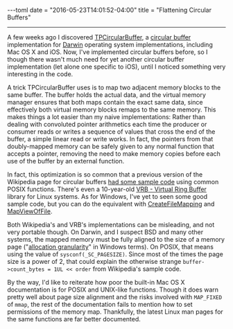 ---toml
date = "2016-05-23T14:01:52-04:00"
title = "Flattening Circular Buffers"

---

A few weeks ago I discovered [TPCircularBuffer](https://github.com/michaeltyson/TPCircularBuffer), a [circular buffer](https://en.wikipedia.org/wiki/Circular_buffer) implementation for [Darwin](https://en.wikipedia.org/wiki/Darwin_%28operating_system%29) operating system implementations, including Mac OS X and iOS. Now, I've implemented circular buffers before, so I though there wasn't much need for yet another circular buffer implementation (let alone one specific to iOS), until I noticed something very interesting in the code.

A trick TPCircularBuffer uses is to map two adjacent memory blocks to the same buffer. The buffer holds the actual data, and the virtual memory manager ensures that both maps contain the exact same data, since effectively both virtual memory blocks remaps to the same memory. This makes things a lot easier than my naive implementations: Rather than dealing with convoluted pointer arithmetics each time the producer or consumer reads or writes a sequence of values that cross the end of the buffer, a simple linear read or write works. In fact, the pointers from that doubly-mapped memory can be safely given to any normal function that accepts a pointer, removing the need to make memory copies before each use of the buffer by an external function.

In fact, this optimization is so common that a previous version of the Wikipedia page for circular buffers [had some sample code](https://web.archive.org/web/20081011095409/http://en.wikipedia.org/wiki/Ring_buffer#Exemplary_POSIX_Implementation) using common POSIX functions. There's even a 10-year-old [VRB - Virtual Ring Buffer](http://vrb.sourceforge.net/) library for Linux systems. As for Windows, I've yet to seen some good sample code, but you can do the equivalent with [CreateFileMapping](https://msdn.microsoft.com/en-us/library/aa366537%28VS.85%29.aspx) and [MapViewOfFile](https://msdn.microsoft.com/en-us/library/aa366761%28VS.85%29.aspx).

Both Wikipedia's and VRB's implementations can be misleading, and not very portable though. On Darwin, and I suspect BSD and many other systems, the mapped memory must be fully aligned to the size of a memory page ("[allocation granularity](https://msdn.microsoft.com/en-us/library/windows/desktop/ms724958%28v=vs.85%29.aspx)" in Windows terms). On POSIX, that means using the value of `sysconf(_SC_PAGESIZE)`. Since most of the times the page size is a power of 2, that could explain the otherwise strange `buffer->count_bytes = 1UL << order` from Wikipedia's sample code.

By the way, I'd like to reiterate how poor the built-in Mac OS X documentation is for POSIX and UNIX-like functions. Though it does warn pretty well about page size alignment and the risks involved with `MAP_FIXED` of `mmap`, the rest of the documentation fails to mention how to set permissions of the memory map. Thankfully, the latest Linux man pages for the same functions are far better documented.